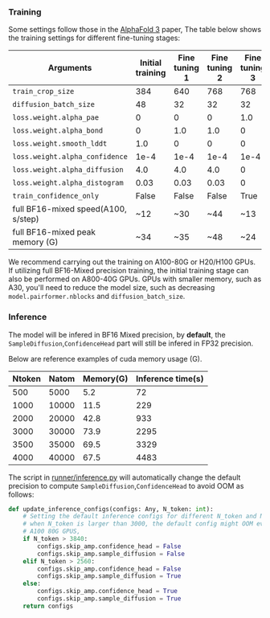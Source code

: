 ### Training 
Some settings follow those in the [AlphaFold 3](https://www.nature.com/articles/s41586-024-07487-w) paper, The table below shows the training settings for different fine-tuning stages:

  | Arguments  | Initial training | Fine tuning 1   |  Fine tuning 2  | Fine tuning 3 |
  |-----------------------------------------|--------|---------|-------|-----|
  | `train_crop_size`                       | 384    | 640    | 768    | 768 |
  | `diffusion_batch_size`                  | 48     | 32     | 32     | 32  |
  | `loss.weight.alpha_pae`                 | 0      | 0      | 0      | 1.0 |
  | `loss.weight.alpha_bond`                | 0      | 1.0    | 1.0    | 0   | 
  | `loss.weight.smooth_lddt`               | 1.0    | 0      | 0      | 0   | 
  | `loss.weight.alpha_confidence`          | 1e-4   | 1e-4   | 1e-4   | 1e-4|
  | `loss.weight.alpha_diffusion`           | 4.0    | 4.0    | 4.0    | 0   |
  | `loss.weight.alpha_distogram`           | 0.03   | 0.03   | 0.03   | 0   |
  | `train_confidence_only`                 | False  | False  | False  | True|
  | full BF16-mixed speed(A100, s/step)     | ~12    | ~30    | ~44    | ~13 |
  | full BF16-mixed peak memory (G)         | ~34    | ~35    | ~48    | ~24 |
  
  We recommend carrying out the training on A100-80G or H20/H100 GPUs. If utilizing full BF16-Mixed precision training, the initial training stage can also be performed on A800-40G GPUs. GPUs with smaller memory, such as A30, you'll need to reduce the model size, such as decreasing `model.pairformer.nblocks` and `diffusion_batch_size`.

### Inference

The model will be infered in BF16 Mixed precision, by **default**, the `SampleDiffusion`,`ConfidenceHead` part will still be infered in FP32 precision.

Below are reference examples of cuda memory usage (G).

| Ntoken | Natom | Memory(G) | Inference time(s) |
|--------|-------|-------|------------------|
| 500    | 5000  | 5.2   | 72   |
| 1000   | 10000 | 11.5  | 229  |
| 2000   | 20000 | 42.8  | 933  |
| 3000   | 30000 | 73.9  | 2295 |
| 3500   | 35000 | 69.5  | 3329 |
| 4000   | 40000 | 67.5  | 4483 |

The script in [runner/inference.py](../runner/inference.py) will automatically change the default precision to compute `SampleDiffusion`,`ConfidenceHead` to avoid OOM as follows:
```python
def update_inference_configs(configs: Any, N_token: int):
    # Setting the default inference configs for different N_token and N_atom
    # when N_token is larger than 3000, the default config might OOM even on a
    # A100 80G GPUS,
    if N_token > 3840:
        configs.skip_amp.confidence_head = False
        configs.skip_amp.sample_diffusion = False
    elif N_token > 2560:
        configs.skip_amp.confidence_head = False
        configs.skip_amp.sample_diffusion = True
    else:
        configs.skip_amp.confidence_head = True
        configs.skip_amp.sample_diffusion = True
    return configs
```